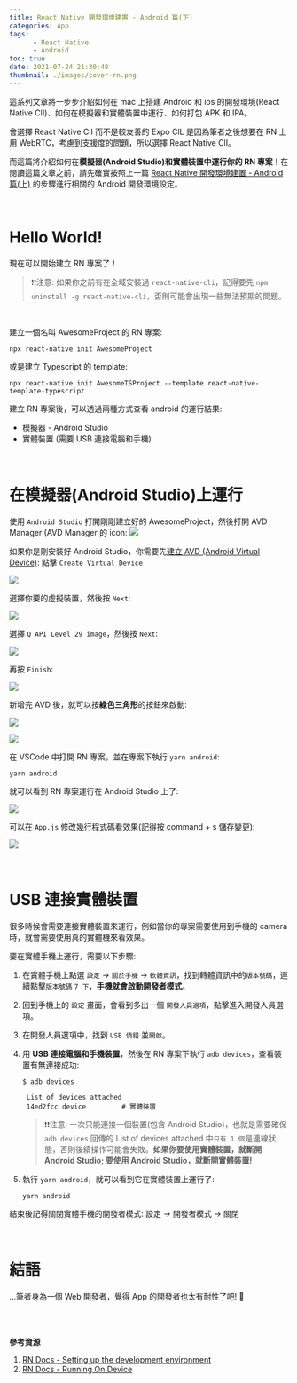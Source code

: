 ```yaml
---
title: React Native 開發環境建置 - Android 篇(下)
categories: App
tags: 
      - React Native
      - Android
toc: true
date: 2021-07-24 21:30:48
thumbnail: ./images/cover-rn.png
---
```


這系列文章將一步步介紹如何在 mac 上搭建 Android 和 ios 的開發環境(React Native ClI)、如何在模擬器和實體裝置中運行、如何打包 APK 和 IPA。

會選擇 React Native ClI 而不是較友善的 Expo ClL 是因為筆者之後想要在 RN 上用 WebRTC，考慮到支援度的問題，所以選擇 React Native ClI。

而這篇將介紹如何在<b>模擬器(Android Studio)和實體裝置中運行你的 RN 專案！</b>在閱讀這篇文章之前，請先確實按照上一篇 [React Native 開發環境建置 - Android 篇(上)](https://yachen168.github.io/article/rn-environment-android.html#more) 的步驟進行相關的 Android 開發環境設定。

<!-- more -->

<br/>

# Hello World!
現在可以開始建立 RN 專案了！

> ❗️❗️注意: 如果你之前有在全域安裝過 `react-native-cli`，記得要先 `npm uninstall -g react-native-cli`，否則可能會出現一些無法預期的問題。

<br/>

建立一個名叫 AwesomeProject 的 RN 專案:
```shell
npx react-native init AwesomeProject
```

或是建立 Typescript 的 template:
```shell
npx react-native init AwesomeTSProject --template react-native-template-typescript
```

建立 RN 專案後，可以透過兩種方式查看 android 的運行結果:
- 模擬器 - Android Studio
- 實體裝置 (需要 USB 連接電腦和手機)

<br/>

# 在模擬器(Android Studio)上運行
使用 `Android Studio` 打開剛剛建立好的 AwesomeProject，然後打開 AVD Manager (AVD Manager 的 icon: ![](./rn-hello-world/icon-avd.png)

如果你是剛安裝好 Android Studio，你需要先[建立 AVD (Android Virtual Device)](https://developer.android.com/studio/run/managing-avds): 點擊 `Create Virtual Device`

![](./rn-hello-world/create-avd.png)

選擇你要的虛擬裝置，然後按 `Next`:

![](./rn-hello-world/virtual-device-1.png)

選擇 `Q API Level 29 image`，然後按 `Next`:

![](./rn-hello-world/virtual-device-2.png)

再按 `Finish`:

![](./rn-hello-world/virtual-device-3.png)

新增完 AVD 後，就可以按<b>綠色三角形</b>的按鈕來啟動:

![](./rn-hello-world/virtual-device-4.png)

![](./rn-hello-world/virtual-device-5.png)


在 VSCode 中打開 RN 專案，並在專案下執行 `yarn android`:
```shell
yarn android
```

就可以看到 RN 專案運行在 Android Studio 上了:

![](./rn-hello-world/virtual-device-6.png)

可以在 `App.js` 修改幾行程式碼看效果(記得按 command + s 儲存變更):

![](./rn-hello-world/virtual-device-7.png)


<br/>

# USB 連接實體裝置
很多時候會需要連接實體裝置來運行，例如當你的專案需要使用到手機的 camera 時，就會需要使用真的實體機來看效果。

要在實體手機上運行，需要以下步驟:

1. 在實體手機上點選 `設定` → `關於手機` → `軟體資訊`，找到轉體資訊中的`版本號碼`，連續點擊`版本號碼` `7 下`，<b>手機就會啟動開發者模式</b>。
   
2. 回到手機上的 `設定` 畫面，會看到多出一個 `開發人員選項`，點擊進入開發人員選項。
   
3. 在開發人員選項中，找到 `USB 偵錯` 並`開啟`。
   
4. 用 <b>USB 連接電腦和手機裝置</b>，然後在 RN 專案下執行 `adb devices`，查看裝置有無連接成功:
   ```shell
   $ adb devices

    List of devices attached
    14ed2fcc device         # 實體裝置
   ```
   > ❗️❗️注意: 一次只能連接一個裝置(包含 Android Studio)，也就是需要確保 `adb devices` 回傳的 List of devices attached 中`只有 1 個`是連線狀態，否則後續操作可能會失敗。<b>如果你要使用實體裝置，就斷開 Android Studio; 要使用 Android Studio，就斷開實體裝置!</b>

5. 執行 `yarn android`，就可以看到它在實體裝置上運行了:
    ```shell
    yarn android
    ```

結束後記得關閉實體手機的開發者模式: 設定 → 開發者模式 → 關閉

<br/>

# 結語
...筆者身為一個 Web 開發者，覺得 App 的開發者也太有耐性了吧! 🤔

<br/>
<br/>

<b>參考資源</b>
1. [RN Docs - Setting up the development environment
](https://reactnative.dev/docs/environment-setup)
2. [RN Docs - Running On Device
](https://reactnative.dev/docs/running-on-device)
